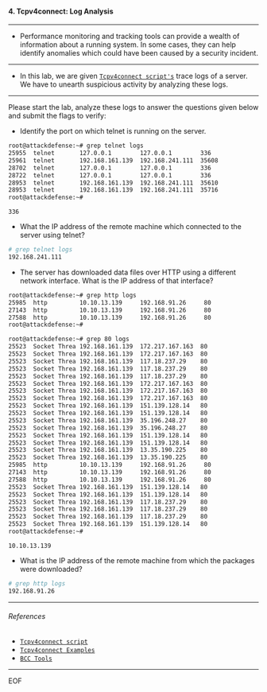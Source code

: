 #### 4. Tcpv4connect: Log Analysis

----

- Performance monitoring and tracking tools can provide a wealth of information about a running system. In some cases, they can help identify anomalies which could have been caused by a security incident.

----

- In this lab, we are given [`Tcpv4connect script's`](https://github.com/iovisor/bcc/blob/master/examples/tracing/tcpv4connect.py) trace logs of a server. We have to unearth suspicious activity by analyzing these logs. 

----

Please start the lab, analyze these logs to answer the questions given below and submit the flags to verify:

- Identify the port on which telnet is running on the server.

```sh
root@attackdefense:~# grep telnet logs
25955  telnet       127.0.0.1        127.0.0.1        336
25961  telnet       192.168.161.139  192.168.241.111  35608
28702  telnet       127.0.0.1        127.0.0.1        336
28722  telnet       127.0.0.1        127.0.0.1        336
28953  telnet       192.168.161.139  192.168.241.111  35610
28953  telnet       192.168.161.139  192.168.241.111  35716
root@attackdefense:~#
```

```
336
```

- What the IP address of the remote machine which connected to the server using telnet?

```sh
# grep telnet logs
192.168.241.111
```

- The server has downloaded data files over HTTP using a different network interface. What is the IP address of that interface?

```sh
root@attackdefense:~# grep http logs
25985  http         10.10.13.139     192.168.91.26     80
27143  http         10.10.13.139     192.168.91.26     80
27588  http         10.10.13.139     192.168.91.26     80
root@attackdefense:~#
```

```sh
root@attackdefense:~# grep 80 logs
25523  Socket Threa 192.168.161.139  172.217.167.163  80
25523  Socket Threa 192.168.161.139  172.217.167.163  80
25523  Socket Threa 192.168.161.139  117.18.237.29    80
25523  Socket Threa 192.168.161.139  117.18.237.29    80
25523  Socket Threa 192.168.161.139  117.18.237.29    80
25523  Socket Threa 192.168.161.139  172.217.167.163  80
25523  Socket Threa 192.168.161.139  172.217.167.163  80
25523  Socket Threa 192.168.161.139  172.217.167.163  80
25523  Socket Threa 192.168.161.139  151.139.128.14   80
25523  Socket Threa 192.168.161.139  151.139.128.14   80
25523  Socket Threa 192.168.161.139  35.196.248.27    80
25523  Socket Threa 192.168.161.139  35.196.248.27    80
25523  Socket Threa 192.168.161.139  151.139.128.14   80
25523  Socket Threa 192.168.161.139  151.139.128.14   80
25523  Socket Threa 192.168.161.139  13.35.190.225    80
25523  Socket Threa 192.168.161.139  13.35.190.225    80
25985  http         10.10.13.139     192.168.91.26     80
27143  http         10.10.13.139     192.168.91.26     80
27588  http         10.10.13.139     192.168.91.26     80
25523  Socket Threa 192.168.161.139  151.139.128.14   80
25523  Socket Threa 192.168.161.139  151.139.128.14   80
25523  Socket Threa 192.168.161.139  117.18.237.29    80
25523  Socket Threa 192.168.161.139  117.18.237.29    80
25523  Socket Threa 192.168.161.139  117.18.237.29    80
25523  Socket Threa 192.168.161.139  151.139.128.14   80
root@attackdefense:~#
```

```
10.10.13.139 
```

- What is the IP address of the remote machine from which the packages were downloaded?

```sh
# grep http logs
192.168.91.26
```

----

###### References

- [`Tcpv4connect script`](https://github.com/iovisor/bcc/blob/master/examples/tracing/tcpv4connect.py)
- [`Tcpv4connect Examples`](https://github.com/iovisor/bcc/blob/master/examples/tracing/tcpv4connect_example.txt)
- [`BCC Tools`](https://github.com/iovisor/bcc)

----

EOF